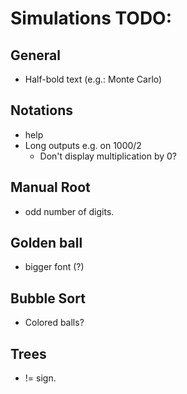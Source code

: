 # Simulations TODO:

## General
- Half-bold text (e.g.: Monte Carlo)

## Notations
- help
- Long outputs e.g. on 1000/2
    - Don't display multiplication by 0?

## Manual Root
- odd number of digits.

## Golden ball
- bigger font (?)

## Bubble Sort
- Colored balls?

## Trees
- != sign.

